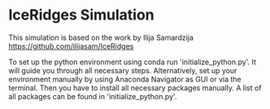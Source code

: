 # IceRidges Simulation

This simulation is based on the work by Ilija Samardzija https://github.com/ilijasam/IceRidges

To set up the python environment using conda run 'initialize_python.py'. It will guide you through all necessary steps. Alternatively, set up your environment manually by using Anaconda Navigator as GUI or via the terminal. Then you have to install all necessary packages manually. A list of all packages can be found in 'initialize_python.py'.